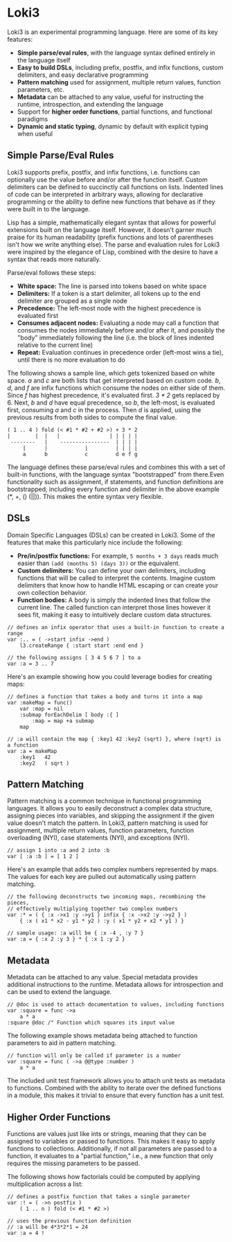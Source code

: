 Loki3
=====

Loki3 is an experimental programming language.  Here are some of its key features:

* **Simple parse/eval rules**, with the language syntax defined entirely in the language itself
* **Easy to build DSLs**, including prefix, postfix, and infix functions, custom delimiters, and easy declarative programming
* **Pattern matching** used for assignment, multiple return values, function parameters, etc.
* **Metadata** can be attached to any value, useful for instructing the runtime, introspection, and extending the language
* Support for **higher order functions**, partial functions, and functional paradigms
* **Dynamic and static typing**, dynamic by default with explicit typing when useful


Simple Parse/Eval Rules
-----------------------

Loki3 supports prefix, postfix, and infix functions, i.e. functions can optionally use the value before and/or after the function itself.  Custom delimiters can be defined to succinctly call functions on lists.  Indented lines of code can be interpreted in arbitrary ways, allowing for declarative programming or the ability to define new functions that behave as if they were built in to the language.

Lisp has a simple, mathematically elegant syntax that allows for powerful extensions built on the language itself.  However, it doesn't garner much praise for its human readability (prefix functions and lots of parentheses isn't how we write anything else).  The parse and evaluation rules for Loki3 were inspired by the elegance of Lisp, combined with the desire to have a syntax that reads more naturally.

Parse/eval follows these steps:

* **White space:** The line is parsed into tokens based on white space
* **Delimiters:** If a token is a start delimiter, all tokens up to the end delimiter are grouped as a single node
* **Precedence:** The left-most node with the highest precedence is evaluated first
* **Consumes adjacent nodes:** Evaluating a node may call a function that consumes the nodes immediately before and/or after it, and possibly the "body" immediately following the line (i.e. the block of lines indented relative to the current line)
* **Repeat:** Evaluation continues in precedence order (left-most wins a tie), until there is no more evaluation to do

The following shows a sample line, which gets tokenized based on white space.  *a* and *c* are both lists that get interpreted based on custom code.  *b*, *d*, and *f* are infix functions which consume the nodes on either side of them.  Since *f* has highest precedence, it's evaluated first.  _3 * 2_ gets replaced by 6.  Next, *b* and *d* have equal precedence, so *b*, the left-most, is evaluated first, consuming *a* and *c* in the process.  Then *d* is applied, using the previous results from both sides to compute the final value.

```
( 1 .. 4 ) fold (< #1 * #2 + #2 >) + 3 * 2
|        |  |   |                | | | | |
 --------   |    ----------------  | | | |
     |      |            |         | | | |
     a      b            c         d e f g
```

The language defines these parse/eval rules and combines this with a set of built-in functions, with the language syntax "bootstrapped" from there.Even functionality such as assignment, if statements, and function definitions are bootstrapped, including every function and delimiter in the above example (*, +, () (||)).  This makes the entire syntax very flexible.


DSLs
----
Domain Specific Languages (DSLs) can be created in Loki3.  Some of the features that make this particularly nice include the following:

* **Pre/in/postfix functions:**  For example, `5 months + 3 days` reads much easier than `(add (months 5) (days 3))` or the equivalent.
* **Custom delimiters:**  You can define your own delimiters, including functions that will be called to interpret the contents.  Imagine custom delimiters that know how to handle HTML escaping or can create your own collection behavior.
* **Function bodies:**  A body is simply the indented lines that follow the current line.  The called function can interpret those lines however it sees fit, making it easy to intuitively declare custom data structures.

```
// defines an infix operator that uses a built-in function to create a range
var :.. = ( ->start infix ->end )
    l3.createRange { :start start :end end }

// the following assigns [ 3 4 5 6 7 ] to a
var :a = 3 .. 7
```
Here's an example showing how you could leverage bodies for creating maps:

```
// defines a function that takes a body and turns it into a map
var :makeMap = func()
	var :map = nil
	:submap forEachDelim [ body :{ ]
		:map = map +a submap
	map

// :a will contain the map { :key1 42 :key2 (sqrt) }, where (sqrt) is a function
var :a = makeMap
    :key1   42
    :key2   ( sqrt )
```


Pattern Matching
----------------

Pattern matching is a common technique in functional programming languages.  It allows you to easily deconstruct a complex data structure, assigning pieces into variables, and skipping the assignment if the given value doesn't match the pattern.  In Loki3, pattern matching is used for assignment, multiple return values, function parameters, function overloading (NYI), case statements (NYI), and exceptions (NYI).

```
// assign 1 into :a and 2 into :b
var [ :a :b ] = [ 1 2 ]
```

Here's an example that adds two complex numbers represented by maps.  The values for each key are pulled out automatically using pattern matching.

```
// the following deconstructs two incoming maps, recombining the pieces,
// effectively multiplying together two complex numbers
var :* = ( { :x ->x1 :y ->y1 } infix { :x ->x2 :y ->y2 } )
	{ :x ( x1 * x2 - y1 * y2 ) :y ( x1 * y2 + x2 * y1 ) }

// sample usage: :a will be { :x -4 , :y 7 }
var :a = { :x 2 :y 3 } * { :x 1 :y 2 }
```


Metadata
--------

Metadata can be attached to any value.  Special metadata provides additional instructions to the runtime.  Metadata allows for introspection and can be used to extend the language.

```
// @doc is used to attach documentation to values, including functions
var :square = func ->a
    a * a
:square @doc /" Function which squares its input value
```

The following example shows metadata being attached to function parameters to aid in pattern matching.

```
// function will only be called if parameter is a number
var :square = func ( ->a @@type :number )
    a * a
```

The included unit test framework allows you to attach unit tests as metadata to functions.  Combined with the ability to iterate over the defined functions in a module, this makes it trivial to ensure that every function has a unit test.


Higher Order Functions
----------------------

Functions are values just like ints or strings, meaning that they can be assigned to variables or passed to functions.  This makes it easy to apply functions to collections.  Additionally, if not all parameters are passed to a function, it evaluates to a "partial function," i.e., a new function that only requires the missing parameters to be passed.

The following shows how factorials could be computed by applying multiplication across a list:

```
// defines a postfix function that takes a single parameter
var :! = ( ->n postfix )
	( 1 .. n ) fold (< #1 * #2 >)

// uses the previous function definition
// :a will be 4*3*2*1 = 24
var :a = 4 !
```
